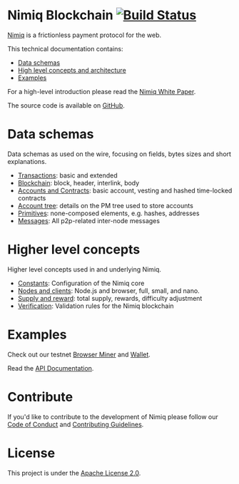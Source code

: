 # Nimiq Blockchain [![Build Status](https://travis-ci.org/nimiq-network/core.svg)](https://travis-ci.org/nimiq-network/core)
[Nimiq](https://nimiq.com/) is a frictionless payment protocol for the web.

This technical documentation contains:

* [Data schemas](#data-schema)
* [High level concepts and architecture](#higher-level-concepts)
* [Examples](#examples)

For a high-level introduction please read the [Nimiq White Paper](https://medium.com/nimiq-network/nimiq-a-peer-to-peer-payment-protocol-native-to-the-web-ffd324bb084).

The source code is available on [GitHub](https://github.com/nimiq-network/core).

# Data schemas

Data schemas as used on the wire, focusing on fields, bytes sizes and short explanations.

* [Transactions](chapters/transactions.md): basic and extended
* [Blockchain](chapters/block.md): block, header, interlink, body
* [Accounts and Contracts](chapters/accounts-and-contracts.md): basic account, vesting and hashed time-locked contracts
* [Account tree](chapters/account-tree.md): details on the PM tree used to store accounts
* [Primitives](chapters/primitives.md): none-composed elements, e.g. hashes, addresses
* [Messages](chapters/messages.md): All p2p-related inter-node messages

# Higher level concepts

Higher level concepts used in and underlying Nimiq.

* [Constants](chapters/constants.md): Configuration of the Nimiq core
* [Nodes and clients](chapters/nodes-and-clients.md): Node.js and browser, full, small, and nano.
* [Supply and reward](chapters/supply-and-reward.md): total supply, rewards, difficulty adjustment
* [Verification](chapters/verify.md): Validation rules for the Nimiq blockchain

# Examples

Check out our testnet [Browser Miner](https://nimiq.com/miner) and [Wallet](https://nimiq.com/wallet).

Read the [API Documentation](https://github.com/nimiq-network/core/blob/master/dist/API_DOCUMENTATION.md).

# Contribute

If you'd like to contribute to the development of Nimiq please follow our [Code of Conduct](https://github.com/nimiq-network/core/blob/master/.github/CODE_OF_CONDUCT.md) and [Contributing Guidelines](https://github.com/nimiq-network/core/blob/master/.github/CONTRIBUTING.md).

# License

This project is under the [Apache License 2.0](https://github.com/nimiq-network/core/blob/master/LICENSE.md).
